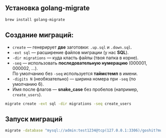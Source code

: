 ## Установка golang-migrate
```bash
brew install golang-migrate
```
## Создание миграций:
- `create` — генерирует **две** заготовки: `.up.sql` и `.down.sql`.
- `-ext sql` — расширение файлов миграции (у нас **SQL**).
- `-dir migrations` — куда класть файлы (твоя папка в корне).
- `-seq` — использовать **последовательную нумерацию** (000001, 000002, …).  
    По умолчанию без `-seq` используется **таймстемп** в имени.
- `-digits N` (необязательно) — ширина номера при `-seq` (по умолчанию 6).
- Имя после флагов — **snake_case** без пробелов (например, `create_users`).
```bash
migrate create -ext sql -dir migrations -seq create_users
```
## Запуск миграций
```bash
migrate -database "mysql://admin:test1234@tcp(127.0.0.1:3306)/goshit?multiStatements=true" -path migrations up
```
